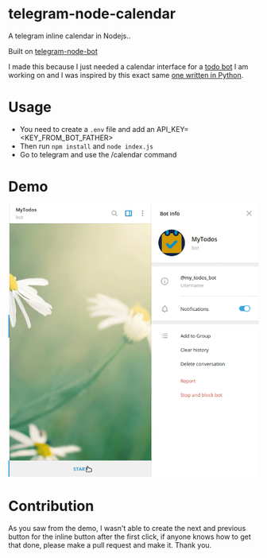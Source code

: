 # telegram-node-calendar
A telegram inline calendar in Nodejs..

Built on [telegram-node-bot](https://github.com/Naltox/telegram-node-bot)

I made this because I just needed a calendar interface for a [todo bot](https://github.com/Rotimi-Best/mytodos) I am working on and I was inspired by this exact same [one written in Python](https://github.com/unmonoqueteclea/calendar-telegram).

# Usage
- You need to create a `.env` file and add an API_KEY=<KEY_FROM_BOT_FATHER>
- Then run `npm install` and `node index.js`
- Go to telegram and use the /calendar command


# Demo
![](demo.gif)

# Contribution
As you saw from the demo, I wasn't able to create the next and previous button for the inline button after the first click, if anyone knows how to get that done, please make a pull request and make it. Thank you.
